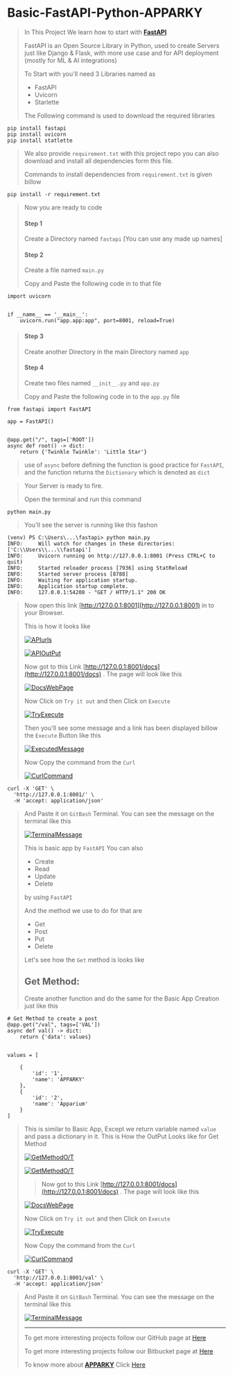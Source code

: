 # Basic-FastAPI-Python-APPARKY

>
> In This Project We learn how to start with [__FastAPI__](https://fastapi.tiangolo.com/lo/)
> 
> FastAPI is an Open Source Library in Python, used to create Servers just like Django & Flask, with more use case and 
> for API deployment (mostly for ML & AI integrations)
> 
> To Start with you'll need 3 Libraries named as
> 
> - FastAPI
> - Uvicorn
> - Starlette
> 
> The Following command is used to download the required libraries
> 
```commandline
pip install fastapi
pip install uvicorn
pip install statlette
```
>
> We also provide `requirement.txt` with this project repo you can also download and install all dependencies form this file.
> 
> Commands to install dependencies from `requirement.txt` is given billow
> 
```commandline
pip install -r requirement.txt

```
> 
> Now you are ready to code
> 
> #### Step 1
> 
> Create a Directory named `fastapi` [You can use any made up names]
>
> #### Step 2
> 
> Create a file named `main.py`
> 
> Copy and Paste the following code in to that file
> 
```commandline
import uvicorn


if __name__ == '__main__':
    uvicorn.run("app.app:app", port=8001, reload=True)

```


>
> #### Step 3
> 
> Create another Directory in the main Directory named `app`
> 
> 
> #### Step 4
> 
> Create two files named `__init__.py` and `app.py`
> 
> Copy and Paste the following code in to the `app.py` file
```commandline
from fastapi import FastAPI

app = FastAPI()


@app.get("/", tags=['ROOT'])
async def root() -> dict:
    return {'Twinkle Twinkle': 'Little Star'}
```

> use of `async` before defining the function is good practice for `FastAPI`, and the function returns the `Dictionary` which is denoted as `dict`
> 
> 

>
> 
> Your Server is ready to fire.
> 
> Open the terminal and run this command
```commandline
python main.py
```
>
> You'll see the server is running like this fashon
> 
```commandline
(venv) PS C:\Users\...\fastapi> python main.py
INFO:     Will watch for changes in these directories: ['C:\\Users\\...\\fastapi']
INFO:     Uvicorn running on http://127.0.0.1:8001 (Press CTRL+C to quit)
INFO:     Started reloader process [7936] using StatReload               
INFO:     Started server process [8788]
INFO:     Waiting for application startup.
INFO:     Application startup complete.   
INFO:     127.0.0.1:54208 - "GET / HTTP/1.1" 200 OK

```

> Now open this link [http://127.0.0.1:8001](http://127.0.0.1:8001) in to your Browser.
> 
> This is how it looks like
> 
> [![APIurls](ss/ss.PNG)](https://apparky.vercel.app/)
> 
> [![APIOutPut](ss/ss1.PNG)](https://apparky.vercel.app/)
> 
> 
> Now got to this Link [http://127.0.0.1:8001/docs](http://127.0.0.1:8001/docs) . The page will look like this
> 
> [![DocsWebPage](ss/ss2.PNG)](https://apparky.vercel.app/)
> 
> 
> Now Click on `Try it out` and then Click on `Execute`
> 
> [![TryExecute](ss/ss3.PNG)](https://apparky.vercel.app/)
> 
> Then you'll see some message and a link has been displayed billow the `Execute` Button like this
> 
> [![ExecutedMessage](ss/ss4.PNG)](https://apparky.vercel.app/)
> 
> Now Copy the command from the `Curl`
> 
> [![CurlCommand](ss/ss5.PNG)](https://apparky.vercel.app/)
```commandline
curl -X 'GET' \
  'http://127.0.0.1:8001/' \
  -H 'accept: application/json'
```

> And Paste it on `GitBash` Terminal. You can see the message on the terminal like this
> 
> [![TerminalMessage](ss/ss6.PNG)](https://apparky.vercel.app/)
> 
> 
> This is basic app by `FastAPI`
> You can also
> 
> - Create
> - Read
> - Update
> - Delete
>
> by using `FastAPI`
> 
> And the method we use to do for that are
> 
> - Get
> - Post
> - Put
> - Delete
> 
> 
> Let's see how the `Get` method is looks like
> 
> ## Get Method:
> 
> Create another function and do the same for the Basic App Creation just like this
>
```commandline
# Get Method to create a post
@app.get("/val", tags=['VAL'])
async def val() -> dict:
    return {'data': values}


values = [

    {
        'id': '1',
        'name': 'APPARKY'
    },
    {
        'id': '2',
        'name': 'Apparium'
    }
]
```
> 
> This is similar to Basic App, Except we return variable named `value` and pass a dictionary in it.
> This is How the OutPut Looks like for Get Method
> 
> [![GetMethodO/T](ss/ss7.PNG)](https://apparky.vercel.app/)
> 
> [![GetMethodO/T](ss/ss8.PNG)](https://apparky.vercel.app/)
> 
> > Now got to this Link [http://127.0.0.1:8001/docs](http://127.0.0.1:8001/docs) . The page will look like this
> 
> [![DocsWebPage](ss/ss9.PNG)](https://apparky.vercel.app/)
> 
> 
> Now Click on `Try it out` and then Click on `Execute`
> 
> [![TryExecute](ss/ss10.PNG)](https://apparky.vercel.app/)
>
> 
> Now Copy the command from the `Curl`
> 
> [![CurlCommand](ss/ss11.PNG)](https://apparky.vercel.app/)
```commandline
curl -X 'GET' \
  'http://127.0.0.1:8001/val' \
  -H 'accept: application/json'
```

> And Paste it on `GitBash` Terminal. You can see the message on the terminal like this
> 
> [![TerminalMessage](ss/ss12.PNG)](https://apparky.vercel.app/)
> 
> 
> -------------------
> 
> To get more interesting projects follow our GitHub page at [Here](https://github.com/Apparky)
> 
> To get more interesting projects follow our Bitbucket page at [Here](https://bitbucket.org/apparky-web/workspace/overview)
> 
> To know more about [__APPARKY__](https://apparky.vercel.app/) Click [Here](https://apparky.vercel.app/)



> 
> 
> 